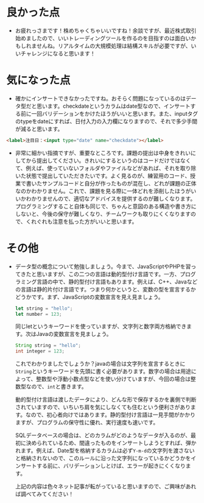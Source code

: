 # 良かった点
- お疲れっさまです！株めちゃくちゃいいですね！余談ですが、最近株式取引始めましたので、いいトレーディングツールを作るのを目指すのは面白いかもしれませんね。リアルタイムの大規模処理は結構スキルが必要ですが、いいチャレンジになると思います！

# 気になった点
- 確かにインサートできなかったですね。おそらく問題になっているのはデータ型だと思います。checkdateというカラムはdate型なので、インサートする前に一回バリデーションをかけたほうがいいと思います。また、inputタグのtypeをdateにすれば、日付入力の入力欄になりますので、それで多少手間が減ると思います。

```html
<label>注目日：<input type="date" name="checkdate"></label>
```
- 非常に細かい指摘ですが、重要なところです。課題の提出は中身をきれいにしてから提出してください。きれいにするというのはコードだけではなくて、例えば、使っていないフォルダやファイルなどがあれば、それを取り除いた状態で提出していただきたいです。よく見るのが、練習用のコード、授業で書いたサンプルコードと自分が作ったものが混在し、どれが課題の正体なのかわかりません。これで、課題を見る際に一体どれを添削したほうがいいかわかりませんので、適切なアドバイスを提供するのが難しくなります。プログラミングすること自体も同じで、ちゃんと意図のある構造や書き方にしないと、今後の保守が難しくなり、チームワークも取りにくくなりますので、くれぐれも注意を払った方がいいと思います。

# その他
- データ型の概念について勉強しましょう。今まで、JavaScriptやPHPを習ってきたと思いますが、この二つの言語は動的型付け言語です。一方、プログラミング言語の中で、静的型付け言語もあります。例えば、C++、Javaなどの言語は静的片付け言語です。つまり何かというと、変数の型を宣言するかどうかです。まず、JavaScriptの変数宣言を見え見ましょう。
    ```js
    let string = "hello";
    let number = 123;
    ```
    同じletというキーワードを使っていますが、文字列と数字両方格納できます。次はJavaの変数宣言を見ましょう。
    ```java
    String string = "hello";
    int integer = 123;
    ```
    これでわかりましたでしょうか？javaの場合は文字列を宣言するときに`String`というキーワードを先頭に書く必要があります。数字の場合は用途によって、整数型や浮動小数点型などを使い分けていますが、今回の場合は整数型なので、`int`と書きます。

    動的型付け言語は渡したデータにより、どんな形で保存するかを裏側で判断されていますので、いちいち肩を気にしなくても住むという便利さがあります。なので、初心者向けではあります。静的型付け言語は一見手間がかかりますが、プログラムの保守性に優れ、実行速度も速いです。

    SQLデータベースの場合は、どのカラムがどのようなデータが入るのが、最初に決められているため、間違ったものをインサートしようとすれば、弾かれます。例えば、Date型を格納するカラムは必ず`Y-m-d`の文字列を渡さないと格納されないので、このルールに沿った文字列になっているかどうかをインサートする前に、バリデーションしとけば、エラーが起きにくくなります。

    上記の内容は色々ネット記事が転がっていると思いますので、ご興味があれば調べてみてください！
    